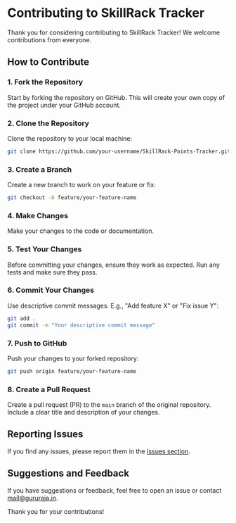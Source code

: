 # Contributing to SkillRack Tracker

Thank you for considering contributing to SkillRack Tracker! We welcome contributions from everyone.

## How to Contribute

### 1. Fork the Repository

Start by forking the repository on GitHub. This will create your own copy of the project under your GitHub account.

### 2. Clone the Repository

Clone the repository to your local machine:

```bash
git clone https://github.com/your-username/SkillRack-Points-Tracker.git
```

### 3. Create a Branch

Create a new branch to work on your feature or fix:

```bash
git checkout -b feature/your-feature-name
```

### 4. Make Changes

Make your changes to the code or documentation.

### 5. Test Your Changes

Before committing your changes, ensure they work as expected. Run any tests and make sure they pass.

### 6. Commit Your Changes

Use descriptive commit messages. E.g., "Add feature X" or "Fix issue Y":

```bash
git add .
git commit -m "Your descriptive commit message"
```

### 7. Push to GitHub

Push your changes to your forked repository:

```bash
git push origin feature/your-feature-name
```

### 8. Create a Pull Request

Create a pull request (PR) to the `main` branch of the original repository. Include a clear title and description of your changes.

## Reporting Issues

If you find any issues, please report them in the [Issues section](https://github.com/Guru-25/SkillRack-Points-Tracker/issues).

## Suggestions and Feedback

If you have suggestions or feedback, feel free to open an issue or contact mail@gururaja.in.

Thank you for your contributions!
